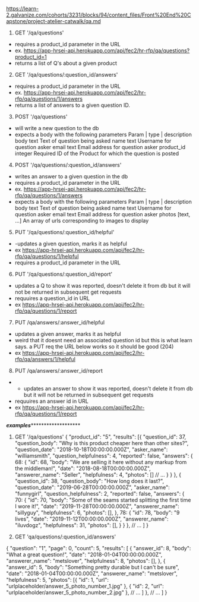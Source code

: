 https://learn-2.galvanize.com/cohorts/3231/blocks/94/content_files/Front%20End%20Capstone/project-atelier-catwalk/qa.md

1) GET '/qa/questions'
  - requires a product_id parameter in the URL
  - ex. https://app-hrsei-api.herokuapp.com/api/fec2/hr-rfp/qa/questions?product_id=1
  - returns a list of Q's about a given product


2) GET '/qa/questions/:question_id/answers'
  - requires a product_id parameter in the URL
  - ex. https://app-hrsei-api.herokuapp.com/api/fec2/hr-rfp/qa/questions/1/answers
  - returns a list of answers to a given question ID.


3) POST '/qa/questions'
  - will write a new question to the db
  - expects a body with the following parameters
  Param | type | description
  body  	text	 Text of question being asked
  name  	text  	Username for question asker
  email 	text  	Email address for question asker
  product_id	integer  	Required ID of the Product for which the question is posted

4) POST '/qa/questions/:question_id/answers'
  - writes an answer to a given question in the db
  - requires a product_id parameter in the URL
  - ex. https://app-hrsei-api.herokuapp.com/api/fec2/hr-rfp/qa/questions/1/answers
  - expects a body with the following parameters
  Param | type | description
body	text	Text of question being asked
name	text	Username for question asker
email	text	Email address for question asker
photos	[text, ...]	An array of urls corresponding to images to display

5) PUT '/qa/questions/:question_id/helpful'
  - -updates a given question, marks it as helpful
  - ex https://app-hrsei-api.herokuapp.com/api/fec2/hr-rfp/qa/questions/1/helpful
  - requires a product_id parameter in the URL

6) PUT '/qa/questions/:question_id/report'
  - updates a Q to show it was reported, doesn't delete it from db but it will not be returned in subsequent get requests
  - requuires a question_id in URL
  - ex https://app-hrsei-api.herokuapp.com/api/fec2/hr-rfp/qa/questions/1/report

7) PUT /qa/answers/:answer_id/helpful
  - updates a given answer, marks it as helpful
  - weird that it doesnt need an associated question id but this is what learn says. a PUT req the URL below works so it should be good (204)
  - ex https://app-hrsei-api.herokuapp.com/api/fec2/hr-rfp/qa/answers/1/helpful

8) PUT /qa/answers/:answer_id/report
  - - updates an answer to show it was reported, doesn't delete it from db but it will not be returned in subsequent get requests
  - requuires an answer id in URL
  - ex https://app-hrsei-api.herokuapp.com/api/fec2/hr-rfp/qa/questions/1/report

*********examples****************************

1) GET '/qa/questions'
{
  "product_id": "5",
  "results": [{
        "question_id": 37,
        "question_body": "Why is this product cheaper here than other sites?",
        "question_date": "2018-10-18T00:00:00.000Z",
        "asker_name": "williamsmith",
        "question_helpfulness": 4,
        "reported": false,
        "answers": {
          68: {
            "id": 68,
            "body": "We are selling it here without any markup from the middleman!",
            "date": "2018-08-18T00:00:00.000Z",
            "answerer_name": "Seller",
            "helpfulness": 4,
            "photos": []
            // ...
          }
        }
      },
      {
        "question_id": 38,
        "question_body": "How long does it last?",
        "question_date": "2019-06-28T00:00:00.000Z",
        "asker_name": "funnygirl",
        "question_helpfulness": 2,
        "reported": false,
        "answers": {
          70: {
            "id": 70,
            "body": "Some of the seams started splitting the first time I wore it!",
            "date": "2019-11-28T00:00:00.000Z",
            "answerer_name": "sillyguy",
            "helpfulness": 6,
            "photos": [],
          },
          78: {
            "id": 78,
            "body": "9 lives",
            "date": "2019-11-12T00:00:00.000Z",
            "answerer_name": "iluvdogz",
            "helpfulness": 31,
            "photos": [],
          }
        }
      },
      // ...
  ]
}



2) GET 'qa/questions/:question_id/answers'

{
  "question": "1",
  "page": 0,
  "count": 5,
  "results": [
    {
      "answer_id": 8,
      "body": "What a great question!",
      "date": "2018-01-04T00:00:00.000Z",
      "answerer_name": "metslover",
      "helpfulness": 8,
      "photos": [],
    },
    {
      "answer_id": 5,
      "body": "Something pretty durable but I can't be sure",
      "date": "2018-01-04T00:00:00.000Z",
      "answerer_name": "metslover",
      "helpfulness": 5,
      "photos": [{
          "id": 1,
          "url": "urlplaceholder/answer_5_photo_number_1.jpg"
        },
        {
          "id": 2,
          "url": "urlplaceholder/answer_5_photo_number_2.jpg"
        },
        // ...
      ]
    },
    // ...
  ]
}


